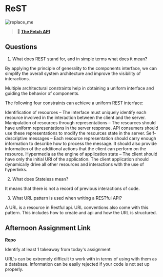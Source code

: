# ReST

![replace_me](https://codeworks.blob.core.windows.net/public/assets/img/illustrations/placeholder.svg)

> **📖 [The Fetch API](https://codeworksacademy.com/fs-student-guide/resources/wk4/04-Fetch)**

## Questions

1. What does REST stand for, and in simple terms what does it mean?

By applying the principle of generality to the components interface, we can simplify the overall system architecture and improve the visibility of interactions.

Multiple architectural constraints help in obtaining a uniform interface and guiding the behavior of components.

The following four constraints can achieve a uniform REST interface:

Identification of resources – The interface must uniquely identify each resource involved in the interaction between the client and the server.
Manipulation of resources through representations – The resources should have uniform representations in the server response. API consumers should use these representations to modify the resources state in the server.
Self-descriptive messages – Each resource representation should carry enough information to describe how to process the message. It should also provide information of the additional actions that the client can perform on the resource.
Hypermedia as the engine of application state – The client should have only the initial URI of the application. The client application should dynamically drive all other resources and interactions with the use of hyperlinks.


2. What does Stateless mean?

It means that there is not a record of previous interactions of code. 

3. What URL pattern is used when writing a RESTful API?

A URL is a resource in Restful api. URL conventions also come with this pattern. This includes how to create and api and how the URL is structured.





## Afternoon Assignment Link

**[Repo](https://github.com/havenfricke/afternoonchallenge022422)**

Identify at least 1 takeaway from today's assignment

URL's can be extremely difficult to work with in terms of using with them as a database. Information can be easily rejected if your code is not set up properly.

